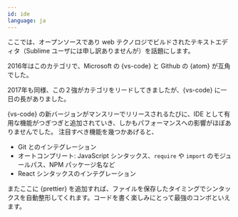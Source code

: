 ```yaml
---
id: ide  
language: ja
---
```


ここでは、オープンソースであり web テクノロジでビルドされたテキストエディタ（Sublime ユーザには申し訳ありませんが）を話題にします。

2016年はこのカテゴリで、Microsoft の {vs-code} と Github の {atom} が互角でした。

2017年も同様、この２強がカテゴリをリードしてきましたが、{vs-code} に一日の長がありました。

{vs-code} の新バージョンがマンスリーでリリースされるたびに、IDE として有用な機能がつぎつぎと追加されていき、しかもパフォーマンスへの影響がほぼありませんでした。
注目すべき機能を幾つかあげると、

* Git とのインテグレーション
* オートコンプリート: JavaScript シンタックス、`require` や `import` のモジュールパス、NPM パッケージ名など
* React シンタックスのインテグレーション

またここに {prettier} を追加すれば、ファイルを保存したタイミングでシンタックスを自動整形してくれます。コードを書く楽しみにとって最強のコンボといえます。

